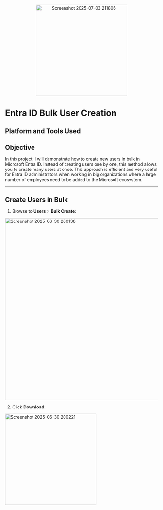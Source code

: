 <p align="center">
  <img src="https://github.com/user-attachments/assets/bd4c09fd-cab4-4834-a7af-3e10c62309f3" alt="Screenshot 2025-07-03 211806" width="300" />
</p>

# Entra ID Bulk User Creation

## Platform and Tools Used

## Objective

In this project, I will demonstrate how to create new users in bulk in Microsoft Entra ID. Instead of creating users one by one, this method allows you to create many users at once. This approach is efficient and very useful for Entra ID administrators when working in big organizations where a large number of employees need to be added to the Microsoft ecosystem.

-----

## Create Users in Bulk

1. Browse to **Users** > **Bulk Create**:
<img src="https://github.com/user-attachments/assets/24276bdb-0703-4c0c-b669-f08646af3601" alt="Screenshot 2025-06-30 200138" width="600" />

2. Click **Download**:

<img src="https://github.com/user-attachments/assets/d8e36cb6-86e8-4909-8f9a-addfbdbbebe9" alt="Screenshot 2025-06-30 200221" width="300" />
